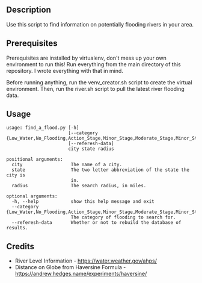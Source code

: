 ## Description
Use this script to find information on potentially flooding rivers in your area.

## Prerequisites
Prerequisites are installed by virtualenv, don't mess up your own environment
to run this! Run everything from the main directory of this repository. I wrote
everything with that in mind. 

Before running anything, run the venv\_creator.sh script to create the virtual
environment. Then, run the river.sh script to pull the latest river flooding
data.

## Usage

```
usage: find_a_flood.py [-h]
                       [--category {Low_Water,No_Flooding,Action_Stage,Minor_Stage,Moderate_Stage,Minor_Stage,Observations_are_not_current,Not_Defined}]
                       [--referesh-data]
                       city state radius

positional arguments:
  city                  The name of a city.
  state                 The two letter abbreviation of the state the city is
                        in.
  radius                The search radius, in miles.

optional arguments:
  -h, --help            show this help message and exit
  --category {Low_Water,No_Flooding,Action_Stage,Minor_Stage,Moderate_Stage,Minor_Stage,Observations_are_not_current,Not_Defined}
                        The category of flooding to search for.
  --referesh-data       Whether or not to rebuild the database of results.

```

## Credits
* River Level Information - https://water.weather.gov/ahps/
* Distance on Globe from Haversine Formula - https://andrew.hedges.name/experiments/haversine/
